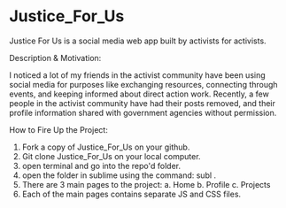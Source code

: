 # Justice_For_Us
Justice For Us is a social media web app built by activists for activists.

Description & Motivation:

I noticed a lot of my friends in the activist community have been using social media for purposes like exchanging resources, connecting through events, and keeping informed about direct action work. Recently, a few people in the activist community 
have had their posts removed, and their profile information shared with government agencies without permission.

How to Fire Up the Project:
1. Fork a copy of Justice_For_Us on your github.
2. Git clone Justice_For_Us on your local computer.
3. open terminal and go into the repo'd folder.
4. open the folder in sublime using the command: subl .
5. There are 3 main pages to the project:
      a. Home
      b. Profile
      c. Projects
6. Each of the main pages contains separate JS and CSS files.
